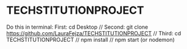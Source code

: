 # TECHSTITUTIONPROJECT


Do this in terminal:
First: cd Desktop // 
Second: git clone https://github.com/LauraFejza/TECHSTITUTIONPROJECT // 
Third: cd TECHSTITUTIONPROJECT //
npm install  //
npm start (or nodemon)
